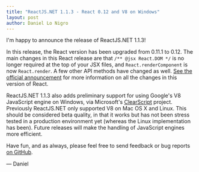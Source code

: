 ```yaml
---
title: "ReactJS.NET 1.1.3 - React 0.12 and V8 on Windows"
layout: post
author: Daniel Lo Nigro
---
```


I'm happy to announce the release of ReactJS.NET 1.1.3!

In this release, the React version has been upgraded from 0.11.1 to 0.12. The main changes in this React release are that `/** @jsx React.DOM */` is no longer required at the top of your JSX files, and `React.renderComponent` is now `React.render`. A few other API methods have changed as well. [See the official announcement](http://facebook.github.io/react/blog/2014/10/28/react-v0.12.html) for more information on all the changes in this version of React.

ReactJS.NET 1.1.3 also adds preliminary support for using Google's V8 JavaScript engine on Windows, via Microsoft's [ClearScript](https://clearscript.codeplex.com/) project. Previously ReactJS.NET only supported V8 on Mac OS X and Linux. This should be considered beta quality, in that it works but has not been stress tested in a production environment yet (whereas the Linux implementation has been). Future releases will make the handling of JavaScript engines more efficient.

Have fun, and as always, please feel free to send feedback or bug reports
[on GitHub](https://github.com/reactjs/React.NET).

— Daniel
